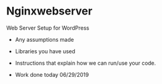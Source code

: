 # Nginxwebserver
Web Server Setup for WordPress

- Any assumptions made
- Libraries you have used
- Instructions that explain how we can run/use your code.


- Work done today 06/29/2019
